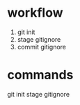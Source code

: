 # workflow

1. git init
2. stage gitignore
3. commit gitignore

# commands

git init
stage gitignore
